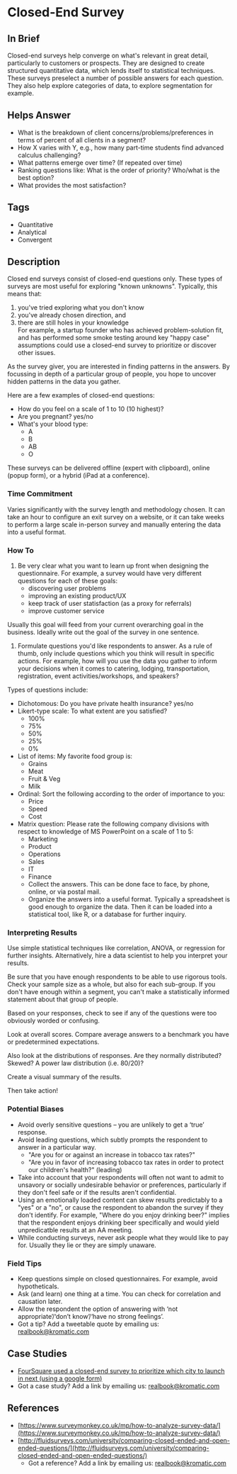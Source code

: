 # Closed-End Survey

## In Brief

Closed-end surveys help converge on what's relevant in great detail, particularly to customers or prospects. They are designed to create structured quantitative data, which lends itself to statistical techniques. These surveys preselect a number of possible answers for each question. They also help explore categories of data, to explore segmentation for example.

## Helps Answer

* What is the breakdown of client concerns/problems/preferences in terms of percent of all clients in a segment?
* How X varies with Y, e.g., how many part-time students find advanced calculus challenging?
* What patterns emerge over time? \(If repeated over time\)
* Ranking questions like: What is the order of priority? Who/what is the best option?
* What provides the most satisfaction?

## Tags

* Quantitative
* Analytical
* Convergent

## Description

Closed end surveys consist of closed-end questions only. These types of surveys are most useful for exploring "known unknowns". Typically, this means that:  
 1. you've tried exploring what you don't know  
 2. you've already chosen direction, and  
 3. there are still holes in your knowledge  
For example, a startup founder who has achieved problem-solution fit, and has performed some smoke testing around key "happy case" assumptions could use a closed-end survey to prioritize or discover other issues.

As the survey giver, you are interested in finding patterns in the answers. By focussing in depth of a particular group of people, you hope to uncover hidden patterns in the data you gather.

Here are a few examples of closed-end questions:

* How do you feel on a scale of 1 to 10 \(10 highest\)?
* Are you pregnant? yes/no
* What's your blood type: 
  * A
  * B
  * AB
  * O

These surveys can be delivered offline \(expert with clipboard\), online \(popup form\), or a hybrid \(iPad at a conference\).

### Time Commitment

Varies significantly with the survey length and methodology chosen. It can take an hour to configure an exit survey on a website, or it can take weeks to perform a large scale in-person survey and manually entering the data into a useful format.

### How To

1. Be very clear what you want to learn up front when designing the questionnaire. For example, a survey would have very different questions for each of these goals:
   * discovering user problems 
   * improving an existing product/UX
   * keep track of user statisfaction \(as a proxy for referrals\)
   * improve customer service

Usually this goal will feed from your current overarching goal in the business. Ideally write out the goal of the survey in one sentence.

1. Formulate questions you'd like respondents to answer. As a rule of thumb, only include questions which you think will result in specific actions. For example, how will you use the data you gather to inform your decisions when it comes to catering, lodging, transportation, registration, event activities/workshops, and speakers?

Types of questions include:

* Dichotomous: Do you have private health insurance? yes/no
* Likert-type scale: To what extent are you satisfied? 
  * 100%
  * 75%
  * 50%
  * 25%
  * 0%
* List of items: My favorite food group is:
  * Grains
  * Meat
  * Fruit & Veg
  * Milk
* Ordinal: Sort the following according to the order of importance to you:
  * Price
  * Speed
  * Cost
* Matrix question: Please rate the following company divisions with respect to knowledge of MS PowerPoint on a scale of 1 to 5:
  * Marketing
  * Product
  * Operations
  * Sales
  * IT
  * Finance
  * Collect the answers. This can be done face to face, by phone, online, or via postal mail. 
  * Organize the answers into a useful format. Typically a spreadsheet is good enough to organize the data. Then it can be loaded into a statistical tool, like R, or a database for further inquiry. 

### Interpreting Results

Use simple statistical techniques like correlation, ANOVA, or regression for further insights. Alternatively, hire a data scientist to help you interpret your results.

Be sure that you have enough respondents to be able to use rigorous tools. Check your sample size as a whole, but also for each sub-group. If you don't have enough within a segment, you can't make a statistically informed statement about that group of people.

Based on your responses, check to see if any of the questions were too obviously worded or confusing.

Look at overall scores. Compare average answers to a benchmark you have or predetermined expectations.

Also look at the distributions of responses. Are they normally distributed? Skewed? A power law distribution \(i.e. 80/20\)?

Create a visual summary of the results.

Then take action!

### Potential Biases

* Avoid overly sensitive questions – you are unlikely to get a ‘true’ response.
* Avoid leading questions, which subtly prompts the respondent to answer in a particular way.
  * "Are you for or against an increase in tobacco tax rates?"
  * "Are you in favor of increasing tobacco tax rates in order to protect our children's health?" \(leading\)
* Take into account that your respondents will often not want to admit to unsavory or socially undesirable behavior or preferences, particularly if they don't feel safe or if the results aren't confidential. 
* Using an emotionally loaded content can skew results predictably to a "yes" or a "no", or cause the respondent to abandon the survey if they don't identify. For example, "Where do you enjoy drinking beer?" implies that the respondent enjoys drinking beer specifically and would yield unpredicatble results at an AA meeting.
* While conducting surveys, never ask people what they would like to pay for. Usually they lie or they are simply unaware. 

### Field Tips

* Keep questions simple on closed questionnaires. For example, avoid hypotheticals.
* Ask \(and learn\) one thing at a time. You can check for correlation and causation later.
* Allow the respondent the option of answering with ‘not appropriate’/‘don’t know’/‘have no strong feelings’.
* Got a tip? Add a tweetable quote by emailing us: [realbook@kromatic.com](mailto:realbook@kromatic.com)

## Case Studies

* [FourSquare used a closed-end survey to prioritize which city to launch in next \(using a google form\)](https://techcrunch.com/2009/10/15/foursquare-nearly-doubles-its-playing-field/)
* Got a case study? Add a link by emailing us: [realbook@kromatic.com](realbook@kromatic.com)

## References

* [https://www.surveymonkey.co.uk/mp/how-to-analyze-survey-data/](https://www.surveymonkey.co.uk/mp/how-to-analyze-survey-data/)
* [http://fluidsurveys.com/university/comparing-closed-ended-and-open-ended-questions/](http://fluidsurveys.com/university/comparing-closed-ended-and-open-ended-questions/)
  * Got a reference? Add a link by emailing us: [realbook@kromatic.com](realbook@kromatic.com)



